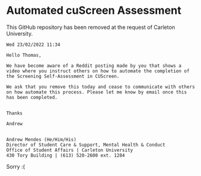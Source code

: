 # Automated cuScreen Assessment
This GitHub repository has been removed at the request of Carleton University.

```
Wed 23/02/2022 11:34

Hello Thomas,

We have become aware of a Reddit posting made by you that shows a video where you instruct others on how to automate the completion of the Screening Self-Assessment in CUScreen.

We ask that you remove this today and cease to communicate with others on how automate this process. Please let me know by email once this has been completed.


Thanks

Andrew


Andrew Mendes (He/Him/His)
Director of Student Care & Support, Mental Health & Conduct
Office of Student Affairs | Carleton University
430 Tory Building | (613) 520-2600 ext. 1284
```
Sorry :(
